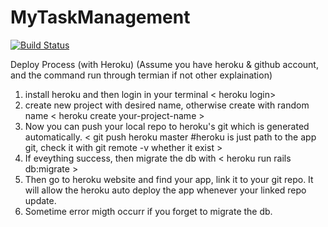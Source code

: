 # MyTaskManagement
[![Build Status](https://travis-ci.org/kuei0221/MyTaskManagement.svg?branch=master)](https://travis-ci.org/kuei0221/MyTaskManagement)

Deploy Process (with Heroku)
(Assume you have heroku & github account, and the command run through termian if not other explaination)

1.  install heroku and then login in your terminal < heroku login>
2.  create new project with desired name, otherwise create with random name < heroku create your-project-name >
3. Now you can push your local repo to heroku's git which is generated automatically. < git push heroku master #heroku is just path to the app git, check it with git remote -v whether it exist >
4. If eveything success, then migrate the db with < heroku run rails db:migrate >
5. Then go to heroku website and find your app, link it to your git repo. It will allow the heroku auto deploy the app whenever your linked repo update.
6. Sometime error migth occurr if you forget to migrate the db.
